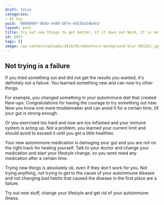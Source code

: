 ```yaml
---
draft: false
categories:
- AI Guy
uuid: '0800060f-8b8a-4480-b07e-4d53ba5dbde3'
layout: post
title: Try out new things to get better, If it does not Work, It is not a Failure
id: 1057
tags: []
image: /wp-content/uploads/2018/05/adventure-background-blur-891252.jpg
---
```


## Not trying is a failure

If you tried something out and did not get the results you wanted, it's definitely not a failure. You learned something new and can now try other things.

For example, you changed something in your autoimmune diet that created flare-ups. Congratulations for having the courage to try something out new. Now you know one more troublemaker and can avoid it for a certain time, till your gut is strong enough.

Or you exercised too hard and now are too inflamed and your immune system is acting up. Not a problem, you learned your current limit and should avoid to exceed it until you get a little healthier.

Your new autoimmune medication is damaging your gut and you are not on the right track for healing yourself. Talk to your doctor and change your medication and start your lifestyle change, so you wont need any medication after a certain time.

Trying new things is absolutely ok, even if they don't work for you. Not trying anything, not trying to get to the cause of your autoimmune disease and not changing bad habits that caused the disease in the first place are a failure.

Try out new stuff, change your lifestyle and get rid of your autoimmune illness.
